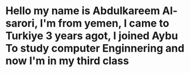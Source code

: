 # Hello my name is Abdulkareem Al-sarori, I'm from yemen, I came to Turkiye 3 years agot, I joined Aybu To study computer Enginnering and now I'm in my third class 

